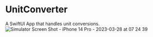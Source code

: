 # UnitConverter
A SwiftUI App that handles unit conversions.
![Simulator Screen Shot - iPhone 14 Pro - 2023-03-28 at 07 24 39](https://user-images.githubusercontent.com/8888796/228273279-15ba3645-c238-4bbc-abbc-b36ca450ed9e.png)
